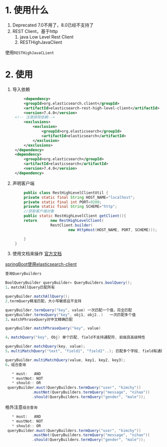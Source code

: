 # 1. 使用什么
1. Deprecated 7.0不用了，8.0已经不支持了
2. REST Client，基于http
   1. java Low Level Rest Client
   2. RESTHighJavaClient

使用`RESTHighJavaCLient`

# 2. 使用
1. 导入依赖
   ```xml
        <dependency>
        <groupId>org.elasticsearch.client</groupId>
        <artifactId>elasticsearch-rest-high-level-client</artifactId>
        <version>7.4.0</version>
    <!-- 注意排除依赖-->
        <exclusions>
            <exclusion>
                <groupId>org.elasticsearch</groupId>
                <artifactId>elasticsearch</artifactId>
            </exclusion>
        </exclusions>
    </dependency>
    <dependency>
        <groupId>org.elasticsearch</groupId>
        <artifactId>elasticsearch</artifactId>
        <version>7.4.0</version>
    </dependency>
   ```


2. 声明客户端
   
   ```java
        public class RestHighLevelClientUtil {
        private static final String HOST_NAME="localhost";
        private static final int PORT=9200;
        private static final String SCHEME="http";
        //获取客户端对象
        public static RestHighLevelClient getClient(){
        return      new RestHighLevelClient(
                    RestClient.builder(
                            new HttpHost(HOST_NAME, PORT, SCHEME)));

        }
    }
   ```

3. 使用文档来操作
   [官方文档](https://www.elastic.co/guide/en/elasticsearch/client/java-rest/7.4/java-rest-high.html)


[springBoot使用elasticsearch-client](https://blog.csdn.net/m0_37585132/article/details/106143640)

```java
查询QueryBuilders

BoolQueryBuilder queryBuilder= QueryBuilders.boolQuery();
1，matchAllQuery匹配所有

queryBuilder.matchAllQuery();
2,termQuery精准匹配，大小写敏感且不支持

queryBuilder.termQuery("key", value) 一次匹配一个值，完全匹配
queryBuilder.termsQuery("key", obj1, obj2..)   一次匹配多个值
3，matchPhraseQuery对中文精确匹配

queryBuilder.matchPhraseQuery("key", value)

4，matchQuery("key", Obj) 单个匹配, field不支持通配符, 前缀具高级特性

queryBuilder.matchQuery(key, value);
5，multiMatchQuery("text", "field1", "field2"..); 匹配多个字段, field有通配符忒行

queryBuilder.multiMatchQuery(value, key1, key2, key3);
6，组合查询

   * must:   AND
   * mustNot: NOT
   * should:: OR
 queryBuilder.must(QueryBuilders.termQuery("user", "kimchy"))
            .mustNot(QueryBuilders.termQuery("message", "nihao"))
            .should(QueryBuilders.termQuery("gender", "male"));

```

格外注意`组合查询`
```java
   * must:   AND
   * mustNot: NOT
   * should:: OR
 queryBuilder.must(QueryBuilders.termQuery("user", "kimchy"))
            .mustNot(QueryBuilders.termQuery("message", "nihao"))
            .should(QueryBuilders.termQuery("gender", "male"));
```